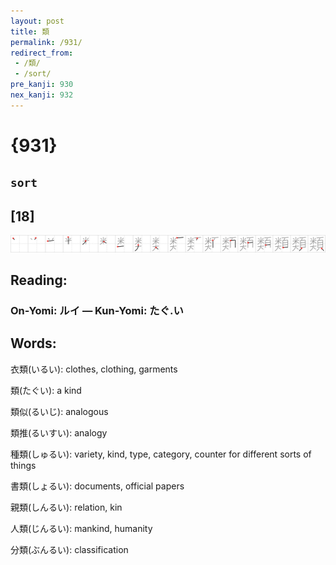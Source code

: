 ```yaml
---
layout: post
title: 類
permalink: /931/
redirect_from:
 - /類/
 - /sort/
pre_kanji: 930
nex_kanji: 932
---
```


# {931}

## `sort`

## [18]

<div class="stroke"><img src="../images/E9A19E.png" /></div>

## Reading:

### On-Yomi: ルイ &mdash; Kun-Yomi: たぐ.い

## Words:

衣類(いるい): clothes, clothing, garments

類(たぐい): a kind

類似(るいじ): analogous

類推(るいすい): analogy

種類(しゅるい): variety, kind, type, category, counter for different sorts of things

書類(しょるい): documents, official papers

親類(しんるい): relation, kin

人類(じんるい): mankind, humanity

分類(ぶんるい): classification
